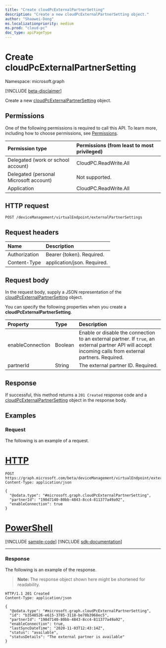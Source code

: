 ```yaml
---
title: "Create cloudPcExternalPartnerSetting"
description: "Create a new cloudPcExternalPartnerSetting object."
author: "Shaowei-Dong"
ms.localizationpriority: medium
ms.prod: "cloud-pc"
doc_type: apiPageType
---
```


# Create cloudPcExternalPartnerSetting
Namespace: microsoft.graph

[!INCLUDE [beta-disclaimer](../../includes/beta-disclaimer.md)]

Create a new [cloudPcExternalPartnerSetting](../resources/cloudpcexternalpartnersetting.md) object.

## Permissions
One of the following permissions is required to call this API. To learn more, including how to choose permissions, see [Permissions](/graph/permissions-reference).

|Permission type|Permissions (from least to most privileged)|
|:---|:---|
|Delegated (work or school account)|CloudPC.ReadWrite.All|
|Delegated (personal Microsoft account)|Not supported.|
|Application|CloudPC.ReadWrite.All|

## HTTP request

<!-- {
  "blockType": "ignored"
}
-->
``` http
POST /deviceManagement/virtualEndpoint/externalPartnerSettings
```

## Request headers
|Name|Description|
|:---|:---|
|Authorization|Bearer {token}. Required.|
|Content-Type|application/json. Required.|

## Request body
In the request body, supply a JSON representation of the [cloudPcExternalPartnerSetting](../resources/cloudpcexternalpartnersetting.md) object.

You can specify the following properties when you create a **cloudPcExternalPartnerSetting**.

|Property|Type|Description|
|:---|:---|:---|
|enableConnection|Boolean|Enable or disable the connection to an external partner. If `true`, an external partner API will accept incoming calls from external partners. Required.|
|partnerId|String|The external partner ID. Required.|



## Response

If successful, this method returns a `201 Created` response code and a [cloudPcExternalPartnerSetting](../resources/cloudpcexternalpartnersetting.md) object in the response body.

## Examples

### Request

The following is an example of a request.


# [HTTP](#tab/http)
<!-- {
  "blockType": "request",
  "name": "create_cloudpcexternalpartnersetting_from_"
}
-->
``` http
POST https://graph.microsoft.com/beta/deviceManagement/virtualEndpoint/externalPartnerSettings
Content-Type: application/json

{
  "@odata.type": "#microsoft.graph.cloudPcExternalPartnerSetting",
  "partnerId": "198d7140-80bb-4843-8cc4-811377a49a92",
  "enableConnection": true
}
```

# [PowerShell](#tab/powershell)
[!INCLUDE [sample-code](../includes/snippets/powershell/create-cloudpcexternalpartnersetting-from--powershell-snippets.md)]
[!INCLUDE [sdk-documentation](../includes/snippets/snippets-sdk-documentation-link.md)]

---

### Response

The following is an example of the response.

>**Note:** The response object shown here might be shortened for readability.
<!-- {
  "blockType": "response",
  "truncated": true,
  "@odata.type": "microsoft.graph.cloudPcExternalPartnerSetting"
}
-->
``` http
HTTP/1.1 201 Created
Content-Type: application/json

{
  "@odata.type": "#microsoft.graph.cloudPcExternalPartnerSetting",
  "id": "b3548526-e615-3785-3118-be70b3968ec5",
  "partnerId": "198d7140-80bb-4843-8cc4-811377a49a92",
  "enableConnection": true,
  "lastSyncDateTime": "2020-11-03T12:43:14Z",
  "status": "available",
  "statusDetails": "The external partner is available"
}
```
